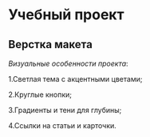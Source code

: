 # Учебный проект 
## Верстка макета

*Визуальные особенности проекта*:

1.Светлая тема с акцентными цветами;

2.Круглые кнопки;

3.Градиенты и тени для глубины;

4.Ссылки на статьи и карточки. 
